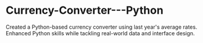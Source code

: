 # Currency-Converter---Python
Created a Python-based currency converter using last year's average rates. Enhanced Python skills  while tackling real-world data and interface design.
